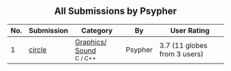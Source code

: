﻿<div align="center">

## All Submissions by Psypher

</div>

No.  | Submission | Category | By   | User Rating
---- | ---------- | -------- | ---- | -----------
1 | [circle<br />](https://github.com/Planet-Source-Code/psypher-circle__3-333) | [Graphics/ Sound<br /><sup>C / C++</sup>](../ByCategory/graphics-sound__3-15.md) | Psypher | 3.7 (11 globes from 3 users)
